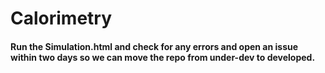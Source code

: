 # Calorimetry

#### Run the Simulation.html and check for any errors and open an issue within two days so we can move the repo from under-dev to developed.
